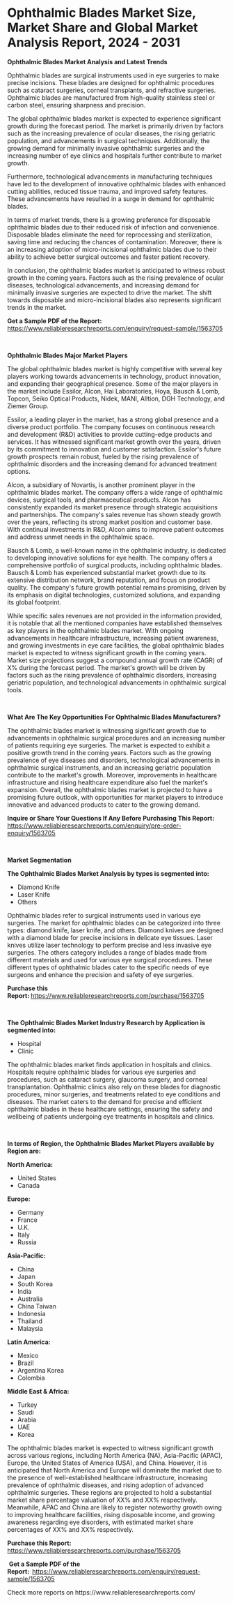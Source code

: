 <p><h1>Ophthalmic Blades Market Size, Market Share and Global Market Analysis Report, 2024 - 2031</h1></p><p><strong>Ophthalmic Blades Market Analysis and Latest Trends</strong></p>
<p><p>Ophthalmic blades are surgical instruments used in eye surgeries to make precise incisions. These blades are designed for ophthalmic procedures such as cataract surgeries, corneal transplants, and refractive surgeries. Ophthalmic blades are manufactured from high-quality stainless steel or carbon steel, ensuring sharpness and precision.</p><p>The global ophthalmic blades market is expected to experience significant growth during the forecast period. The market is primarily driven by factors such as the increasing prevalence of ocular diseases, the rising geriatric population, and advancements in surgical techniques. Additionally, the growing demand for minimally invasive ophthalmic surgeries and the increasing number of eye clinics and hospitals further contribute to market growth.</p><p>Furthermore, technological advancements in manufacturing techniques have led to the development of innovative ophthalmic blades with enhanced cutting abilities, reduced tissue trauma, and improved safety features. These advancements have resulted in a surge in demand for ophthalmic blades.</p><p>In terms of market trends, there is a growing preference for disposable ophthalmic blades due to their reduced risk of infection and convenience. Disposable blades eliminate the need for reprocessing and sterilization, saving time and reducing the chances of contamination. Moreover, there is an increasing adoption of micro-incisional ophthalmic blades due to their ability to achieve better surgical outcomes and faster patient recovery.</p><p>In conclusion, the ophthalmic blades market is anticipated to witness robust growth in the coming years. Factors such as the rising prevalence of ocular diseases, technological advancements, and increasing demand for minimally invasive surgeries are expected to drive the market. The shift towards disposable and micro-incisional blades also represents significant trends in the market.</p></p>
<p><strong>Get a Sample PDF of the Report:&nbsp;</strong> <a href="https://www.reliableresearchreports.com/enquiry/request-sample/1563705">https://www.reliableresearchreports.com/enquiry/request-sample/1563705</a></p>
<p>&nbsp;</p>
<p><strong>Ophthalmic Blades Major Market Players</strong></p>
<p><p>The global ophthalmic blades market is highly competitive with several key players working towards advancements in technology, product innovation, and expanding their geographical presence. Some of the major players in the market include Essilor, Alcon, Hai Laboratories, Hoya, Bausch & Lomb, Topcon, Seiko Optical Products, Nidek, MANI, Alltion, DGH Technology, and Ziemer Group.</p><p>Essilor, a leading player in the market, has a strong global presence and a diverse product portfolio. The company focuses on continuous research and development (R&D) activities to provide cutting-edge products and services. It has witnessed significant market growth over the years, driven by its commitment to innovation and customer satisfaction. Essilor's future growth prospects remain robust, fueled by the rising prevalence of ophthalmic disorders and the increasing demand for advanced treatment options.</p><p>Alcon, a subsidiary of Novartis, is another prominent player in the ophthalmic blades market. The company offers a wide range of ophthalmic devices, surgical tools, and pharmaceutical products. Alcon has consistently expanded its market presence through strategic acquisitions and partnerships. The company's sales revenue has shown steady growth over the years, reflecting its strong market position and customer base. With continual investments in R&D, Alcon aims to improve patient outcomes and address unmet needs in the ophthalmic space.</p><p>Bausch & Lomb, a well-known name in the ophthalmic industry, is dedicated to developing innovative solutions for eye health. The company offers a comprehensive portfolio of surgical products, including ophthalmic blades. Bausch & Lomb has experienced substantial market growth due to its extensive distribution network, brand reputation, and focus on product quality. The company's future growth potential remains promising, driven by its emphasis on digital technologies, customized solutions, and expanding its global footprint.</p><p>While specific sales revenues are not provided in the information provided, it is notable that all the mentioned companies have established themselves as key players in the ophthalmic blades market. With ongoing advancements in healthcare infrastructure, increasing patient awareness, and growing investments in eye care facilities, the global ophthalmic blades market is expected to witness significant growth in the coming years. Market size projections suggest a compound annual growth rate (CAGR) of X% during the forecast period. The market's growth will be driven by factors such as the rising prevalence of ophthalmic disorders, increasing geriatric population, and technological advancements in ophthalmic surgical tools.</p></p>
<p>&nbsp;</p>
<p><strong>What Are The Key Opportunities For Ophthalmic Blades Manufacturers?</strong></p>
<p><p>The ophthalmic blades market is witnessing significant growth due to advancements in ophthalmic surgical procedures and an increasing number of patients requiring eye surgeries. The market is expected to exhibit a positive growth trend in the coming years. Factors such as the growing prevalence of eye diseases and disorders, technological advancements in ophthalmic surgical instruments, and an increasing geriatric population contribute to the market's growth. Moreover, improvements in healthcare infrastructure and rising healthcare expenditure also fuel the market's expansion. Overall, the ophthalmic blades market is projected to have a promising future outlook, with opportunities for market players to introduce innovative and advanced products to cater to the growing demand.</p></p>
<p><strong>Inquire or Share Your Questions If Any Before Purchasing This Report:</strong> <a href="https://www.reliableresearchreports.com/enquiry/pre-order-enquiry/1563705">https://www.reliableresearchreports.com/enquiry/pre-order-enquiry/1563705</a></p>
<p>&nbsp;</p>
<p><strong>Market Segmentation</strong></p>
<p><strong>The Ophthalmic Blades Market Analysis by types is segmented into:</strong></p>
<p><ul><li>Diamond Knife</li><li>Laser Knife</li><li>Others</li></ul></p>
<p><p>Ophthalmic blades refer to surgical instruments used in various eye surgeries. The market for ophthalmic blades can be categorized into three types: diamond knife, laser knife, and others. Diamond knives are designed with a diamond blade for precise incisions in delicate eye tissues. Laser knives utilize laser technology to perform precise and less invasive eye surgeries. The others category includes a range of blades made from different materials and used for various eye surgical procedures. These different types of ophthalmic blades cater to the specific needs of eye surgeons and enhance the precision and safety of eye surgeries.</p></p>
<p><strong>Purchase this Report:&nbsp;</strong><a href="https://www.reliableresearchreports.com/purchase/1563705">https://www.reliableresearchreports.com/purchase/1563705</a></p>
<p>&nbsp;</p>
<p><strong>The Ophthalmic Blades Market Industry Research by Application is segmented into:</strong></p>
<p><ul><li>Hospital</li><li>Clinic</li></ul></p>
<p><p>The ophthalmic blades market finds application in hospitals and clinics. Hospitals require ophthalmic blades for various eye surgeries and procedures, such as cataract surgery, glaucoma surgery, and corneal transplantation. Ophthalmic clinics also rely on these blades for diagnostic procedures, minor surgeries, and treatments related to eye conditions and diseases. The market caters to the demand for precise and efficient ophthalmic blades in these healthcare settings, ensuring the safety and wellbeing of patients undergoing eye treatments in hospitals and clinics.</p></p>
<p>&nbsp;</p>
<p><strong>In terms of Region, the Ophthalmic Blades Market Players available by Region are:</strong></p>
<p>
    <p> <strong> North America: </strong>
        <ul>
            <li>United States</li>
            <li>Canada</li>
        </ul>
        </p> 
    <p> <strong> Europe: </strong>
        <ul>
            <li>Germany</li>
            <li>France</li>
            <li>U.K.</li>
            <li>Italy</li>
            <li>Russia</li>
        </ul>
        </p> 
    <p> <strong> Asia-Pacific: </strong>
        <ul>
            <li>China</li>
            <li>Japan</li>
            <li>South Korea</li>
            <li>India</li>
            <li>Australia</li>
            <li>China Taiwan</li>
            <li>Indonesia</li>
            <li>Thailand</li>
            <li>Malaysia</li>
        </ul>
        </p> 
    <p> <strong> Latin America: </strong>
        <ul>
            <li>Mexico</li>
            <li>Brazil</li>
            <li>Argentina Korea</li>
            <li>Colombia</li>
        </ul>
        </p> 
    <p> <strong> Middle East & Africa: </strong>
        <ul>
            <li>Turkey</li>
            <li>Saudi</li>
            <li>Arabia</li>
            <li>UAE</li>
            <li>Korea</li>
        </ul>
    </p>
    </p>
<p><p>The ophthalmic blades market is expected to witness significant growth across various regions, including North America (NA), Asia-Pacific (APAC), Europe, the United States of America (USA), and China. However, it is anticipated that North America and Europe will dominate the market due to the presence of well-established healthcare infrastructure, increasing prevalence of ophthalmic diseases, and rising adoption of advanced ophthalmic surgeries. These regions are projected to hold a substantial market share percentage valuation of XX% and XX% respectively. Meanwhile, APAC and China are likely to register noteworthy growth owing to improving healthcare facilities, rising disposable income, and growing awareness regarding eye disorders, with estimated market share percentages of XX% and XX% respectively.</p></p>
<p><strong>Purchase this Report: </strong><a href="https://www.reliableresearchreports.com/purchase/1563705">https://www.reliableresearchreports.com/purchase/1563705</a></p>
<p>&nbsp;<strong>Get a Sample PDF of the Report:&nbsp;&nbsp;</strong><a href="https://www.reliableresearchreports.com/enquiry/request-sample/1563705">https://www.reliableresearchreports.com/enquiry/request-sample/1563705</a></p>
<p><strong></strong></p>
<p>Check more reports on https://www.reliableresearchreports.com/</p>